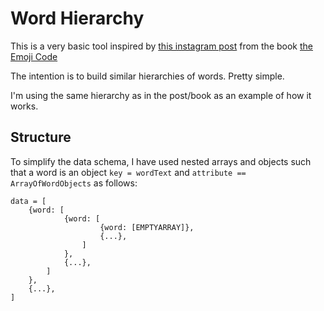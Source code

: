 # Word Hierarchy

This is a very basic tool inspired by [this instagram post](https://www.instagram.com/p/BWxtIxChcB3/) from the book [the Emoji Code](https://www.vyvevans.net/the-emoji-code)

The intention is to build similar hierarchies of words. Pretty simple.

I'm using the same hierarchy as in the post/book as an example of how it works.

## Structure

To simplify the data schema, I have used nested arrays and objects such that a word is an object `key = wordText` and `attribute == ArrayOfWordObjects` as follows:

`````
data = [
	{word: [
			{word: [
					{word: [EMPTYARRAY]},
					{...},
				]
			},
			{...},
		]
	},
	{...},
]
`````